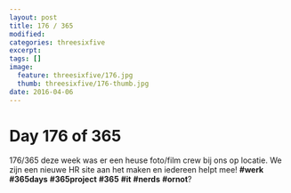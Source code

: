 ```yaml
---
layout: post
title: 176 / 365
modified:
categories: threesixfive
excerpt:
tags: []
image:
  feature: threesixfive/176.jpg
  thumb: threesixfive/176-thumb.jpg
date: 2016-04-06
---
```


# Day 176 of 365

176/365 deze week was er een heuse foto/film crew bij ons op locatie. We zijn een nieuwe HR site aan het maken en iedereen helpt mee! **\#werk** **\#365days** **\#365project** **\#365** **\#it** **\#nerds** **\#ornot**?
